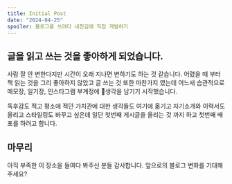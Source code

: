 ```yaml
---
title: Initial Post
date: "2024-04-25"
spoiler: 블로그를 쓰려다 내친김에 직접 개발하기
---
```


## 글을 읽고 쓰는 것을 좋아하게 되었습니다.

사람 잘 안 변한다지만 시간이 오래 지나면 변하기도 하는 것 같습니다. 어렸을 때 부터 책 읽는 것을 그리 좋아하지 않았고 글 쓰는 것 또한 마찬가지 였는데 어느새 습관적으로 메모장, 일기장, 인스타그램 부계정에 생각을 남기기 시작했습니다.

독후감도 적고 평소에 적던 가치관에 대한 생각들도 여기에 옮기고 자기소개와 이력서도 올리고 스타일링도 바꾸고 싶은데 일단 첫번째 게시글을 올리는 것 까지 하고 첫번째 배포를 하려고 합니다.

## 마무리

아직 부족한 이 장소을 들여다 봐주신 분들 감사합니다. 앞으로의 블로그 변화를 기대해 주세요?
